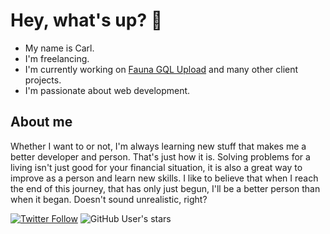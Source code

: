 # Hey, what's up? 👋

- My name is Carl.
- I'm freelancing.
- I'm currently working on [Fauna GQL Upload](https://github.com/Plazide/fauna-gql-upload) and many other client projects.
- I'm passionate about web development.

## About me
Whether I want to or not, I'm always learning new stuff that makes me a better developer and person. That's just how it is. Solving problems for a living isn't just good for your financial situation, it is also a great way to improve as a person and learn new skills. I like to believe that when I reach the end of this journey, that has only just begun, I'll be a better person than when it began. Doesn't sound unrealistic, right?

[![Twitter Follow](https://img.shields.io/twitter/follow/chj_web.svg?style=social)](https://twitter.com/chj_web)
![GitHub User's stars](https://img.shields.io/github/stars/plazide?style=social)


<!--
**Plazide/Plazide** is a ✨ _special_ ✨ repository because its `README.md` (this file) appears on your GitHub profile.

Here are some ideas to get you started:

- 🔭 I’m currently working on ...
- 🌱 I’m currently learning ...
- 👯 I’m looking to collaborate on ...
- 🤔 I’m looking for help with ...
- 💬 Ask me about ...
- 📫 How to reach me: ...
- 😄 Pronouns: ...
- ⚡ Fun fact: ...
-->
